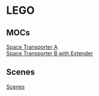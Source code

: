 # LEGO

## MOCs
[Space Transporter A](renders/space-transporter-a.md)<br>
[Space Transporter B with Extender](renders/space-transporter-b-with-extender.md)

## Scenes
[Scenes](renders/01-landing-pad.md)
